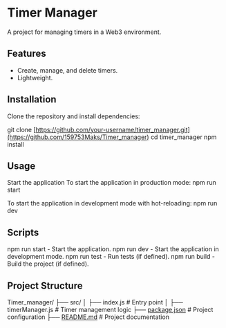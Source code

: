 # Timer Manager

A project for managing timers in a Web3 environment.

## Features

- Create, manage, and delete timers.
- Lightweight.

## Installation

Clone the repository and install dependencies:

git clone [https://github.com/your-username/timer_manager.git](https://github.com/159753Maks/Timer_manager)
cd timer_manager
npm install

## Usage
Start the application
To start the application in production mode:
npm run start

To start the application in development mode with hot-reloading:
npm run dev

## Scripts
npm run start - Start the application.
npm run dev - Start the application in development mode.
npm run test - Run tests (if defined).
npm run build - Build the project (if defined).

## Project Structure

Timer_manager/
├── src/
│   ├── index.js       # Entry point
│   ├── timerManager.js # Timer management logic
├── [package.json](http://_vscodecontentref_/1)       # Project configuration
├── [README.md](http://_vscodecontentref_/2)          # Project documentation